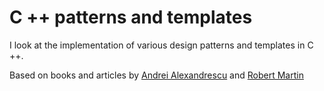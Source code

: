 # C ++ patterns and templates #

I look at the implementation of various design patterns and templates in C ++.

Based on books and articles by [Andrei Alexandrescu](https://en.wikipedia.org/wiki/Andrei_Alexandrescu) and [Robert Martin](https://en.wikipedia.org/wiki/Robert_C._Martin)